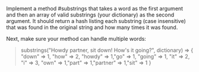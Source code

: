 Implement a method #substrings that takes a word as the first argument and then an array of valid substrings
(your dictionary) as the second argument. It should return a hash listing each substring (case insensitive)
that was found in the original string and how many times it was found.

Next, make sure your method can handle multiple words:

> substrings("Howdy partner, sit down! How's it going?", dictionary)
  => { "down" => 1, "how" => 2, "howdy" => 1,"go" => 1, "going" => 1, "it" => 2, "i" => 3, "own" => 1,"part" => 1,"partner" => 1,"sit" => 1 }

  
